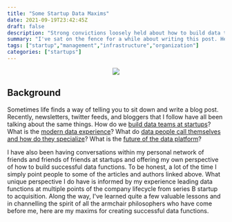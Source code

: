 ```yaml
---
title: "Some Startup Data Maxims"
date: 2021-09-19T23:42:45Z
draft: false
description: "Strong convictions loosely held about how to build data teams and data infrastructure"
summary: "I've sat on the fence for a while about writing this post. Here are some strong convictions loosely held about data teams and data infrastructure at startups"
tags: ["startup","management","infrastructure","organization"]
categories: ["startups"]
---
```


<p align="center">
    <img src="/img/data-maxims/lumbergh-data.jpeg">
</p>

## Background
Sometimes life finds a way of telling you to sit down and write a blog post. Recently, newsletters, twitter feeds, and bloggers that I follow have all been talking about the same things. How do we [build data teams at startups](https://erikbern.com/2021/07/07/the-data-team-a-short-story.html)? What is the [modern data experience](https://benn.substack.com/p/the-modern-data-experience#footnote-1)? What do [data people call themselves and how do they specialize](https://blog.getdbt.com/we-the-purple-people/)? What is the [future of the data platform](https://martinfowler.com/articles/data-monolith-to-mesh.html)?

I have also been having conversations within my personal network of friends and friends of friends at startups and offering my own perspective of how to build successful data functions. To be honest, a lot of the time I simply point people to some of the articles and authors linked above. What unique perspective I do have is informed by my experience leading data functions at multiple points of the company lifecycle from series B startup to acquisition. Along the way, I've learned quite a few valuable lessons and in channelling the spirit of all the armchair philosophers who have come before me, here are my maxims for creating successful data functions. 
